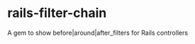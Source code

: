 rails-filter-chain
==================

A gem to show before|around|after_filters for Rails controllers
